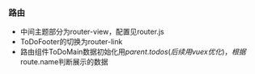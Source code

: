 ### 路由
+ 中间主题部分为router-view，配置见router.js
+ ToDoFooter的切换为router-link
+ 路由组件ToDoMain数据初始化用$parent.todos(后续用vuex优化)，根据$route.name判断展示的数据


